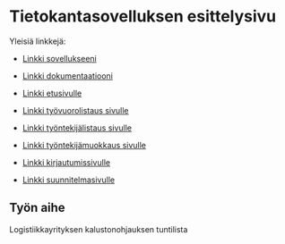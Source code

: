 # Tietokantasovelluksen esittelysivu

Yleisiä linkkejä:

* [Linkki sovellukseeni](http://villepaa.users.cs.helsinki.fi/tuntilista)
* [Linkki dokumentaatiooni](https://github.com/villepaa/Tsoha-Bootstrap/blob/master/doc/dokumentaatio.pdf)

* [Linkki etusivulle](http://villepaa.users.cs.helsinki.fi/tuntilista/etusivu)

* [Linkki työvuorolistaus sivulle](http://villepaa.users.cs.helsinki.fi/tuntilista/duties)

* [Linkki työntekijälistaus sivulle](http://villepaa.users.cs.helsinki.fi/tuntilista/employees)

* [Linkki työntekijämuokkaus sivulle](http://villepaa.users.cs.helsinki.fi/tuntilista/editEmployee)

* [Linkki kirjautumissivulle](http://villepaa.users.cs.helsinki.fi/tuntilista/login)

* [Linkki suunnitelmasivulle](http://villepaa.users.cs.helsinki.fi/tuntilista/plan)


## Työn aihe

Logistiikkayrityksen kalustonohjauksen tuntilista

